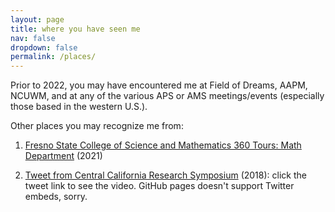 ```yaml
---
layout: page
title: where you have seen me
nav: false
dropdown: false
permalink: /places/
---
```

Prior to 2022,  you may have encountered me at Field of Dreams, AAPM, NCUWM, and at any of the various APS or AMS meetings/events (especially those based in the western U.S.).

Other places you may recognize me from:

1. [Fresno State College of Science and Mathematics 360 Tours: Math Department](https://csm360.dx.fresnostate.edu/) (2021)

2. [Tweet from Central California Research Symposium](https://t.co/NQuxHOwFuO) (2018): click the tweet link to see the video. GitHub pages doesn't support Twitter embeds, sorry.
